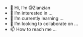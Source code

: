- 👋 Hi, I’m @Zianzian
- 👀 I’m interested in ...
- 🌱 I’m currently learning ...
- 💞️ I’m looking to collaborate on ...
- 📫 How to reach me ...

<!---
Zianzian/Zianzian is a ✨ special ✨ repository because its `README.md` (this file) appears on your GitHub profile.
You can click the Preview link to take a look at your changes.
--->
